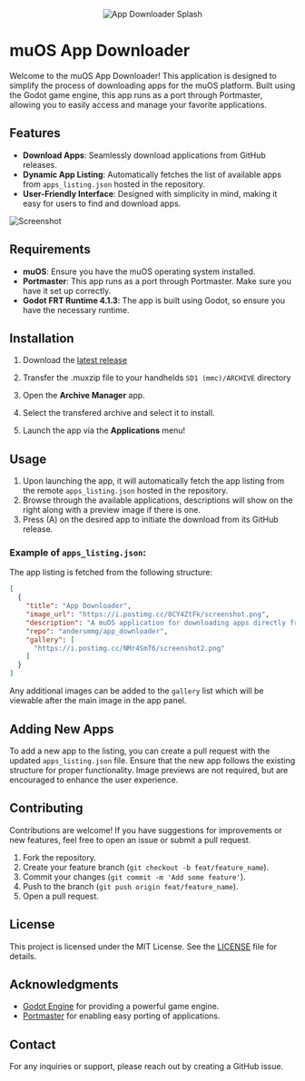 <p align="center">
  <img src="https://raw.githubusercontent.com/andersmmg/app_downloader/refs/heads/main/.github/assets/app_downloader_logo.svg" alt="App Downloader Splash"/>
</p>


# muOS App Downloader

Welcome to the muOS App Downloader! This application is designed to simplify the process of downloading apps for the muOS platform. Built using the Godot game engine, this app runs as a port through Portmaster, allowing you to easily access and manage your favorite applications.

## Features

- **Download Apps**: Seamlessly download applications from GitHub releases.
- **Dynamic App Listing**: Automatically fetches the list of available apps from `apps_listing.json` hosted in the repository.
- **User-Friendly Interface**: Designed with simplicity in mind, making it easy for users to find and download apps.

![Screenshot](https://raw.githubusercontent.com/andersmmg/app_downloader/refs/heads/main/.github/assets/screenshot.png)

## Requirements

- **muOS**: Ensure you have the muOS operating system installed.
- **Portmaster**: This app runs as a port through Portmaster. Make sure you have it set up correctly.
- **Godot FRT Runtime 4.1.3**: The app is built using Godot, so ensure you have the necessary runtime.

## Installation

1. Download the [latest release](https://github.com/andersmmg/app_downloader/releases/latest)

2. Transfer the .muxzip file to your handhelds `SD1 (mmc)/ARCHIVE` directory

3. Open the **Archive Manager** app.

4. Select the transfered archive and select it to install.

3. Launch the app via the **Applications** menu!

## Usage

1. Upon launching the app, it will automatically fetch the app listing from the remote `apps_listing.json` hosted in the repository.
2. Browse through the available applications, descriptions will show on the right along with a preview image if there is one.
3. Press (A) on the desired app to initiate the download from its GitHub release.

### Example of `apps_listing.json`:

The app listing is fetched from the following structure:

```json
[
  {
    "title": "App Downloader",
    "image_url": "https://i.postimg.cc/8CY4ZtFk/screenshot.png",
    "description": "A muOS application for downloading apps directly from their GitHub releases.",
    "repo": "andersmmg/app_downloader",
    "gallery": [
      "https://i.postimg.cc/NMr4SmT6/screenshot2.png"
    ]
  }
]
```

Any additional images can be added to the `gallery` list which will be viewable after the main image in the app panel.

## Adding New Apps

To add a new app to the listing, you can create a pull request with the updated `apps_listing.json` file. Ensure that the new app follows the existing structure for proper functionality. Image previews are not required, but are encouraged to enhance the user experience.

## Contributing

Contributions are welcome! If you have suggestions for improvements or new features, feel free to open an issue or submit a pull request.

1. Fork the repository.
2. Create your feature branch (`git checkout -b feat/feature_name`).
3. Commit your changes (`git commit -m 'Add some feature'`).
4. Push to the branch (`git push origin feat/feature_name`).
5. Open a pull request.

## License

This project is licensed under the MIT License. See the [LICENSE](LICENSE) file for details.

## Acknowledgments

- [Godot Engine](https://godotengine.org/) for providing a powerful game engine.
- [Portmaster](https://portmaster.games/) for enabling easy porting of applications.

## Contact

For any inquiries or support, please reach out by creating a GitHub issue.
